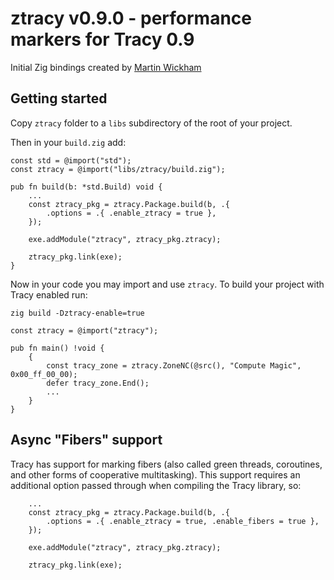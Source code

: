 # ztracy v0.9.0 - performance markers for Tracy 0.9

Initial Zig bindings created by [Martin Wickham](https://github.com/SpexGuy/Zig-Tracy)

## Getting started

Copy `ztracy` folder to a `libs` subdirectory of the root of your project.

Then in your `build.zig` add:

```zig
const std = @import("std");
const ztracy = @import("libs/ztracy/build.zig");

pub fn build(b: *std.Build) void {
    ...
    const ztracy_pkg = ztracy.Package.build(b, .{
        .options = .{ .enable_ztracy = true },
    });

    exe.addModule("ztracy", ztracy_pkg.ztracy);

    ztracy_pkg.link(exe);
}
```

Now in your code you may import and use `ztracy`. To build your project with Tracy enabled run:

`zig build -Dztracy-enable=true`

```zig
const ztracy = @import("ztracy");

pub fn main() !void {
    {
        const tracy_zone = ztracy.ZoneNC(@src(), "Compute Magic", 0x00_ff_00_00);
        defer tracy_zone.End();
        ...
    }
}
```

## Async "Fibers" support

Tracy has support for marking fibers (also called green threads,
coroutines, and other forms of cooperative multitasking). This support requires
an additional option passed through when compiling the Tracy library, so:

```zig
    ...
    const ztracy_pkg = ztracy.Package.build(b, .{
        .options = .{ .enable_ztracy = true, .enable_fibers = true },
    });

    exe.addModule("ztracy", ztracy_pkg.ztracy);

    ztracy_pkg.link(exe);
```

